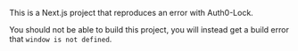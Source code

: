 This is a Next.js project that reproduces an error with Auth0-Lock.

You should not be able to build this project, you will instead get a build error that `window is not defined`.
